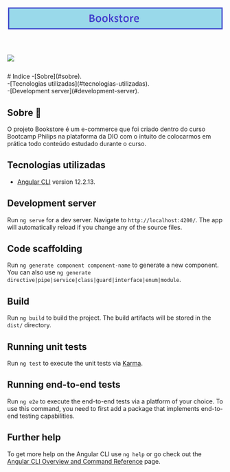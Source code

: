 <h1 align="center">
<img src="https://github.com/DaniloPorto30/Bookstore-angular-dio/blob/main/bookstore.png">
</h1>

<h1>
 <img src="http://g.recordit.co/BQ2z02WEob.gif">
  </h1>
# Indice
-[Sobre](#sobre).<br>
-[Tecnologias utilizadas](#tecnologias-utilizadas).<br>
-[Development server](#development-server).

## Sobre 🧮

O projeto Bookstore é um e-commerce que foi criado dentro do curso Bootcamp Philips na plataforma da DIO com o intuito de colocarmos em prática todo conteúdo estudado durante o curso.

## Tecnologias utilizadas

- [Angular CLI](https://github.com/angular/angular-cli) version 12.2.13.

## Development server

Run `ng serve` for a dev server. Navigate to `http://localhost:4200/`. The app will automatically reload if you change any of the source files.

## Code scaffolding

Run `ng generate component component-name` to generate a new component. You can also use `ng generate directive|pipe|service|class|guard|interface|enum|module`.

## Build

Run `ng build` to build the project. The build artifacts will be stored in the `dist/` directory.

## Running unit tests

Run `ng test` to execute the unit tests via [Karma](https://karma-runner.github.io).

## Running end-to-end tests

Run `ng e2e` to execute the end-to-end tests via a platform of your choice. To use this command, you need to first add a package that implements end-to-end testing capabilities.

## Further help

To get more help on the Angular CLI use `ng help` or go check out the [Angular CLI Overview and Command Reference](https://angular.io/cli) page.
